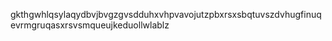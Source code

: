 gkthgwhlqsylaqydbvjbvgzgvsdduhxvhpvavojutzpbxrsxsbqtuvszdvhugfinuqevrmgruqasxrsvsmqueujkeduollwlablz